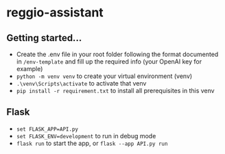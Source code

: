 # reggio-assistant

## Getting started...
- Create the .env file in your root folder following the format documented in `/env-template` and fill up the required info (your OpenAI key for example)
- `python -m venv venv` to create your virtual environment (venv)
- `.\venv\Scripts\activate` to activate that venv
- `pip install -r requirement.txt` to install all prerequisites in this venv

## Flask
- `set FLASK_APP=API.py`
- `set FLASK_ENV=development` to run in debug mode
- `flask run` to start the app, or `flask --app API.py run`